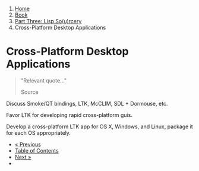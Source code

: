 <ol class="breadcrumb">
  <li><a href="/">Home</a></li>
  <li><a href="/book/">Book</a></li>
  <li><a href="/book/3-0-0-overview/">Part Three: Lisp So(u)rcery</a></li>
  <li class="active">Cross-Platform Desktop Applications</li>
</ol>

# Cross-Platform Desktop Applications

> "Relevant quote..."
> <footer>Source</footer>

Discuss Smoke/QT bindings, LTK, McCLIM, SDL + Dormouse, etc.

Favor LTK for developing rapid cross-platform guis.

Develop a cross-platform LTK app for OS X, Windows, and Linux, package it for each OS appropriately.

<ul class="pager">
  <li class="previous"><a href="/book/3-02-0-mobile/">&laquo; Previous</a></li>
  <li><a href="/book/">Table of Contents</a></li>
  <li class="next"><a href="/book/3-04-0-system-utils/">Next &raquo;</a><li>
</ul>
